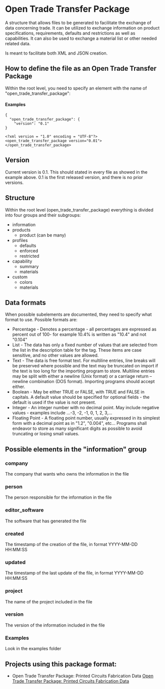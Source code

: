 # Open Trade Transfer Package
A structure that allows files to be generated to facilitate the exchange of data concerning trade. It can be utilized to exchange information on product specifications, requirements, defaults and restrictions as well as capabilities. It can also be used to exchange a material list or other needed related data.

Is meant to facilitate both XML and JSON creation.

## How to define the file as an Open Trade Transfer Package
Within the root level, you need to specify an element with the name of "open_trade_transfer_package":

#### Examples
```
{
  "open_trade_transfer_package": {
    "version": "0.1"
}
```

```
<?xml version = "1.0" encoding = "UTF-8"?>
<open_trade_transfer_package version="0.01">
</open_trade_transfer_package>
```

## Version
Current version is 0.1. This should stated in every file as showed in the example above. 0.1 is the first released version, and there is no prior versions.

## Structure
Within the root level (open_trade_transfer_package) everything is divided into four groups and their subgroups:

- information
- products
  - product (can be many)
- profiles
  - defaults
  - enforced
  - restricted
- capability
  - summary
  - materials
- custom
  - colors
  - materials

## Data formats
When possible subelements are documented, they need to specify what format to use. Possible formats are:

- Percentage - Denotes a percentage - all percentages are expressed as percent out of 100- for example 10.4% is written as "10.4" and not "0.104"
- List - The data has only a fixed number of values that are selected from the list in the description table for the tag.  These items are case sensitive, and no other values are allowed.
- Text - The data is free format text.  For multiline entries, line breaks will be preserved where possible and the text may be truncated on import if the text is too long for the importing program to store.  Multiline entries may be split with either a newline (Unix format) or a carriage return – newline combination (DOS format).  Importing programs should accept either.
- Boolean - May be either TRUE or FALSE, with TRUE and FALSE in capitals.  A default value should be specified for optional fields - the default is used if the value is not present.
- Integer - An integer number with no decimal point.  May include negative values - examples include ...-3, -2, -1, 0, 1, 2, 3,...
- Floating Point - A floating point number, usually expressed in its simplest form with a decimal point as in "1.2", "0.004", etc...  Programs shall endeavor to store as many significant digits as possible to avoid truncating or losing small values.

## Possible elements in the "information" group

### company
The company that wants who owns the information in the file

### person
The person responsible for the information in the file

### editor_software
The software that has generated the file

### created
The timestamp of the creation of the file, in format YYYY-MM-DD HH:MM:SS

### updated
The timestamp of the last update of the file, in format YYYY-MM-DD HH:MM:SS

### project
The name of the project included in the file

### version
The version of the information included in the file

### Examples
Look in the examples folder

## Projects using this package format:
- Open Trade Transfer Package: Printed Circuits Fabrication Data
[Open Trade Transfer Package: Printed Circuits Fabrication Data](https://github.com/elmatica/Open-Trade_Printed_Circuits_Fabrication_Data)
